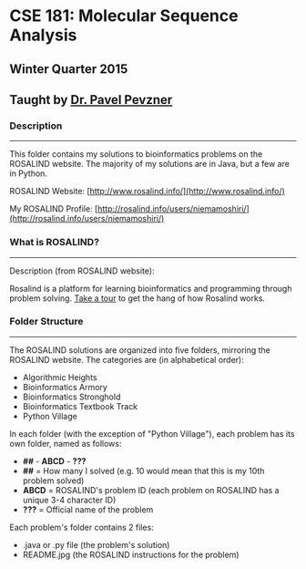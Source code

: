 # CSE 181: Molecular Sequence Analysis #
## Winter Quarter 2015
## Taught by [Dr. Pavel Pevzner](http://cseweb.ucsd.edu/~ppevzner/)

### Description
---
This folder contains my solutions to bioinformatics problems on the ROSALIND website. The majority of my solutions are in Java, but a few are in Python.

ROSALIND Website: [http://www.rosalind.info/](http://www.rosalind.info/)

My ROSALIND Profile: [http://rosalind.info/users/niemamoshiri/](http://rosalind.info/users/niemamoshiri/)

### What is ROSALIND?
---
Description (from ROSALIND website):

Rosalind is a platform for learning bioinformatics and programming through problem solving. [Take a tour](http://rosalind.info/problems/list-view/?location=bioinformatics-textbook-track) to get the hang of how Rosalind works.

### Folder Structure
---
The ROSALIND solutions are organized into five folders, mirroring the ROSALIND website. The categories are (in alphabetical order):
* Algorithmic Heights
* Bioinformatics Armory
* Bioinformatics Stronghold
* Bioinformatics Textbook Track
* Python Village

In each folder (with the exception of "Python Village"), each problem has its own folder, named as follows:
* __##__ - __ABCD__ - __???__
 * __##__ = How many I solved (e.g. 10 would mean that this is my 10th problem solved)
 * __ABCD__ = ROSALIND's problem ID (each problem on ROSALIND has a unique 3-4 character ID)
 * __???__ = Official name of the problem

Each problem's folder contains 2 files:
* .java or .py file (the problem's solution)
* README.jpg (the ROSALIND instructions for the problem)